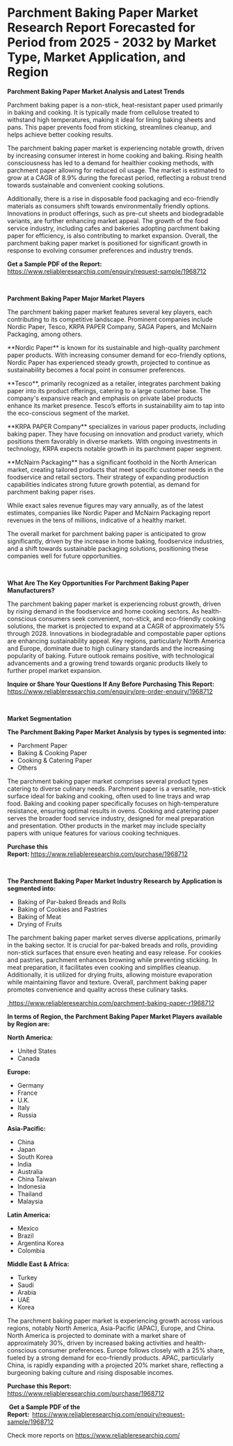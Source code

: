 <p><h1>Parchment Baking Paper Market Research Report Forecasted for Period from 2025 -  2032 by Market Type, Market Application, and Region</h1></p><p><strong>Parchment Baking Paper Market Analysis and Latest Trends</strong></p>
<p><p>Parchment baking paper is a non-stick, heat-resistant paper used primarily in baking and cooking. It is typically made from cellulose treated to withstand high temperatures, making it ideal for lining baking sheets and pans. This paper prevents food from sticking, streamlines cleanup, and helps achieve better cooking results.</p><p>The parchment baking paper market is experiencing notable growth, driven by increasing consumer interest in home cooking and baking. Rising health consciousness has led to a demand for healthier cooking methods, with parchment paper allowing for reduced oil usage. The market is estimated to grow at a CAGR of 8.9% during the forecast period, reflecting a robust trend towards sustainable and convenient cooking solutions.</p><p>Additionally, there is a rise in disposable food packaging and eco-friendly materials as consumers shift towards environmentally friendly options. Innovations in product offerings, such as pre-cut sheets and biodegradable variants, are further enhancing market appeal. The growth of the food service industry, including cafes and bakeries adopting parchment baking paper for efficiency, is also contributing to market expansion. Overall, the parchment baking paper market is positioned for significant growth in response to evolving consumer preferences and industry trends.</p></p>
<p><strong>Get a Sample PDF of the Report:&nbsp;</strong> <a href="https://www.reliableresearchiq.com/enquiry/request-sample/1968712?utm_campaign=2122&utm_medium=2&utm_source=Github&utm_content=ia&utm_term=09022025&utm_id=parchment-baking-paper">https://www.reliableresearchiq.com/enquiry/request-sample/1968712</a></p>
<p>&nbsp;</p>
<p><strong>Parchment Baking Paper Major Market Players</strong></p>
<p><p>The parchment baking paper market features several key players, each contributing to its competitive landscape. Prominent companies include Nordic Paper, Tesco, KRPA PAPER Company, SAGA Papers, and McNairn Packaging, among others. </p><p>**Nordic Paper** is known for its sustainable and high-quality parchment paper products. With increasing consumer demand for eco-friendly options, Nordic Paper has experienced steady growth, projected to continue as sustainability becomes a focal point in consumer preferences.</p><p>**Tesco**, primarily recognized as a retailer, integrates parchment baking paper into its product offerings, catering to a large customer base. The company's expansive reach and emphasis on private label products enhance its market presence. Tesco’s efforts in sustainability aim to tap into the eco-conscious segment of the market.</p><p>**KRPA PAPER Company** specializes in various paper products, including baking paper. They have focusing on innovation and product variety, which positions them favorably in diverse markets. With ongoing investments in technology, KRPA expects notable growth in its parchment paper segment.</p><p>**McNairn Packaging** has a significant foothold in the North American market, creating tailored products that meet specific customer needs in the foodservice and retail sectors. Their strategy of expanding production capabilities indicates strong future growth potential, as demand for parchment baking paper rises.</p><p>While exact sales revenue figures may vary annually, as of the latest estimates, companies like Nordic Paper and McNairn Packaging report revenues in the tens of millions, indicative of a healthy market.</p><p>The overall market for parchment baking paper is anticipated to grow significantly, driven by the increase in home baking, foodservice industries, and a shift towards sustainable packaging solutions, positioning these companies well for future opportunities.</p></p>
<p>&nbsp;</p>
<p><strong>What Are The Key Opportunities For Parchment Baking Paper Manufacturers?</strong></p>
<p><p>The parchment baking paper market is experiencing robust growth, driven by rising demand in the foodservice and home cooking sectors. As health-conscious consumers seek convenient, non-stick, and eco-friendly cooking solutions, the market is projected to expand at a CAGR of approximately 5% through 2028. Innovations in biodegradable and compostable paper options are enhancing sustainability appeal. Key regions, particularly North America and Europe, dominate due to high culinary standards and the increasing popularity of baking. Future outlook remains positive, with technological advancements and a growing trend towards organic products likely to further propel market expansion.</p></p>
<p><strong>Inquire or Share Your Questions If Any Before Purchasing This Report:</strong> <a href="https://www.reliableresearchiq.com/enquiry/pre-order-enquiry/1968712?utm_campaign=2122&utm_medium=2&utm_source=Github&utm_content=ia&utm_term=09022025&utm_id=parchment-baking-paper">https://www.reliableresearchiq.com/enquiry/pre-order-enquiry/1968712</a></p>
<p>&nbsp;</p>
<p><strong>Market Segmentation</strong></p>
<p><strong>The Parchment Baking Paper Market Analysis by types is segmented into:</strong></p>
<p><ul><li>Parchment Paper</li><li>Baking & Cooking Paper</li><li>Cooking & Catering Paper</li><li>Others</li></ul></p>
<p><p>The parchment baking paper market comprises several product types catering to diverse culinary needs. Parchment paper is a versatile, non-stick surface ideal for baking and cooking, often used to line trays and wrap food. Baking and cooking paper specifically focuses on high-temperature resistance, ensuring optimal results in ovens. Cooking and catering paper serves the broader food service industry, designed for meal preparation and presentation. Other products in the market may include specialty papers with unique features for various cooking techniques.</p></p>
<p><strong>Purchase this Report:&nbsp;</strong><a href="https://www.reliableresearchiq.com/purchase/1968712?utm_campaign=2122&utm_medium=2&utm_source=Github&utm_content=ia&utm_term=09022025&utm_id=parchment-baking-paper">https://www.reliableresearchiq.com/purchase/1968712</a></p>
<p>&nbsp;</p>
<p><strong>The Parchment Baking Paper Market Industry Research by Application is segmented into:</strong></p>
<p><ul><li>Baking of Par-baked Breads and Rolls</li><li>Baking of Cookies and Pastries</li><li>Baking of Meat</li><li>Drying of Fruits</li></ul></p>
<p><p>The parchment baking paper market serves diverse applications, primarily in the baking sector. It is crucial for par-baked breads and rolls, providing non-stick surfaces that ensure even heating and easy release. For cookies and pastries, parchment enhances browning while preventing sticking. In meat preparation, it facilitates even cooking and simplifies cleanup. Additionally, it is utilized for drying fruits, allowing moisture evaporation while maintaining flavor and texture. Overall, parchment baking paper promotes convenience and quality across these culinary tasks.</p></p>
<p><a href="https://www.reliableresearchiq.com/parchment-baking-paper-r1968712?utm_campaign=2122&utm_medium=2&utm_source=Github&utm_content=ia&utm_term=09022025&utm_id=parchment-baking-paper">&nbsp;https://www.reliableresearchiq.com/parchment-baking-paper-r1968712</a></p>
<p><strong>In terms of Region, the Parchment Baking Paper Market Players available by Region are:</strong></p>
<p>
    <p> <strong> North America: </strong>
        <ul>
            <li>United States</li>
            <li>Canada</li>
        </ul>
        </p> 
    <p> <strong> Europe: </strong>
        <ul>
            <li>Germany</li>
            <li>France</li>
            <li>U.K.</li>
            <li>Italy</li>
            <li>Russia</li>
        </ul>
        </p> 
    <p> <strong> Asia-Pacific: </strong>
        <ul>
            <li>China</li>
            <li>Japan</li>
            <li>South Korea</li>
            <li>India</li>
            <li>Australia</li>
            <li>China Taiwan</li>
            <li>Indonesia</li>
            <li>Thailand</li>
            <li>Malaysia</li>
        </ul>
        </p> 
    <p> <strong> Latin America: </strong>
        <ul>
            <li>Mexico</li>
            <li>Brazil</li>
            <li>Argentina Korea</li>
            <li>Colombia</li>
        </ul>
        </p> 
    <p> <strong> Middle East & Africa: </strong>
        <ul>
            <li>Turkey</li>
            <li>Saudi</li>
            <li>Arabia</li>
            <li>UAE</li>
            <li>Korea</li>
        </ul>
    </p>
    </p>
<p><p>The parchment baking paper market is experiencing growth across various regions, notably North America, Asia-Pacific (APAC), Europe, and China. North America is projected to dominate with a market share of approximately 30%, driven by increased baking activities and health-conscious consumer preferences. Europe follows closely with a 25% share, fueled by a strong demand for eco-friendly products. APAC, particularly China, is rapidly expanding with a projected 20% market share, reflecting a burgeoning baking culture and rising disposable incomes.</p></p>
<p><strong>Purchase this Report: </strong><a href="https://www.reliableresearchiq.com/purchase/1968712?utm_campaign=2122&utm_medium=2&utm_source=Github&utm_content=ia&utm_term=09022025&utm_id=parchment-baking-paper">https://www.reliableresearchiq.com/purchase/1968712</a></p>
<p>&nbsp;<strong>Get a Sample PDF of the Report:&nbsp;&nbsp;</strong><a href="https://www.reliableresearchiq.com/enquiry/request-sample/1968712?utm_campaign=2122&utm_medium=2&utm_source=Github&utm_content=ia&utm_term=09022025&utm_id=parchment-baking-paper">https://www.reliableresearchiq.com/enquiry/request-sample/1968712</a></p>
<p><strong></strong></p>
<p>Check more reports on <a href="https://www.reliableresearchiq.com/?utm_campaign=2122&utm_medium=2&utm_source=Github&utm_content=ia&utm_term=09022025&utm_id=parchment-baking-paper">https://www.reliableresearchiq.com/</a></p>